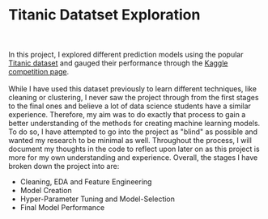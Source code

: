 # Titanic Datatset Exploration
<br><br>
In this project, I explored different prediction models using the popular [Titanic dataset](https://www.kaggle.com/c/titanic/data) and gauged their performance through the [Kaggle competition page](https://www.kaggle.com/c/titanic).
<br><br>
While I have used this dataset previously to learn different techniques, like cleaning or clustering, I never saw the project through from the first stages to the final ones and believe a lot of data science students have a similar experience. Therefore, my aim was to do exactly that process to gain a better understanding of the methods for creating machine learning models. To do so, I have attempted to go into the project as "blind" as possible and wanted my research to be minimal as well. Throughout the process, I will document my thoughts in the code to reflect upon later on as this project is more for my own understanding and experience. Overall, the stages I have broken down the project into are:
- Cleaning, EDA and Feature Engineering
- Model Creation
- Hyper-Parameter Tuning and Model-Selection
- Final Model Performance
